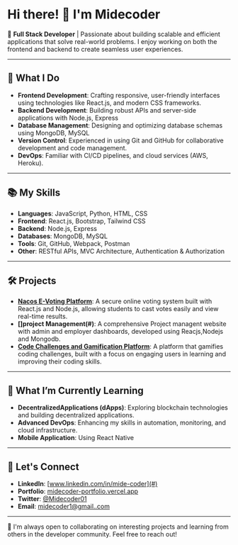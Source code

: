 # Hi there! 👋 I'm Midecoder

🚀 **Full Stack Developer** | Passionate about building scalable and efficient applications that solve real-world problems. I enjoy working on both the frontend and backend to create seamless user experiences.

---

## 🌟 What I Do

- **Frontend Development**: Crafting responsive, user-friendly interfaces using technologies like React.js, and modern CSS frameworks.
- **Backend Development**: Building robust APIs and server-side applications with Node.js, Express
- **Database Management**: Designing and optimizing database schemas using MongoDB, MySQL
- **Version Control**: Experienced in using Git and GitHub for collaborative development and code management.
- **DevOps**: Familiar with CI/CD pipelines, and cloud services (AWS, Heroku).

---

## 📚 My Skills

- **Languages**: JavaScript, Python, HTML, CSS
- **Frontend**: React.js, Bootstrap, Tailwind CSS
- **Backend**: Node.js, Express
- **Databases**: MongoDB, MySQL
- **Tools**: Git, GitHub, Webpack, Postman
- **Other**: RESTful APIs, MVC Architecture, Authentication & Authorization

---

## 🛠️ Projects

- **[Nacos E-Voting Platform](#)**: A secure online voting system built with React.js and Node.js, allowing students to cast votes easily and view real-time results.
- **[]project Management(#)**: A comprehensive Project managent website  with admin and employer dashboards, developed using Reacjs,Nodejs and Mongodb.
- **[Code Challenges and Gamification Platform](#)**: A platform that gamifies coding challenges, built with a focus on engaging users in learning and improving their coding skills.

---

## 🌱 What I’m Currently Learning

- **DecentralizedApplications (dApps)**: Exploring blockchain technologies and building decentralized applications.
- **Advanced DevOps**: Enhancing my skills in automation, monitoring, and cloud infrastructure.
- **Mobile Application**: Using React Native
---

## 🤝 Let's Connect

- **LinkedIn**: [www.linkedin.com/in/mide-coder](#)
- **Portfolio**: [midecoder-portfolio.vercel.app](#)
- **Twitter**: [@Midecoder01](#)
- **Email**: [midecoder1@gmail..com](mailto:midecoder1@gmail.com)

---

🌟 I'm always open to collaborating on interesting projects and learning from others in the developer community. Feel free to reach out!
